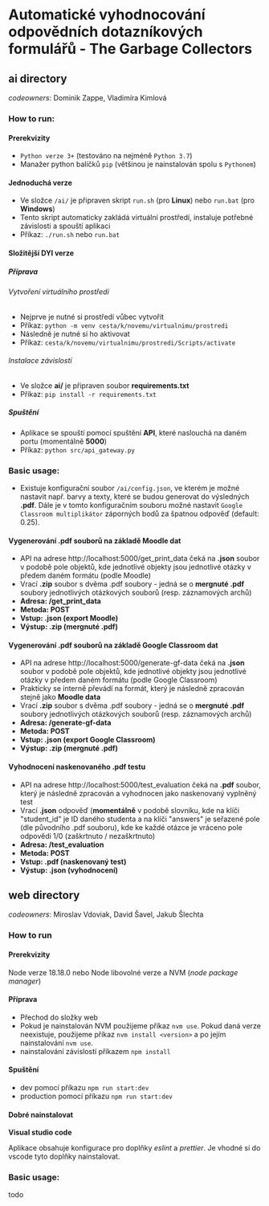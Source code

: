 # Automatické vyhodnocování odpovědních dotazníkových formulářů - The Garbage Collectors

## ai directory 

*codeowners*: Dominik Zappe, Vladimíra Kimlová

### How to run:

#### Prerekvizity

- `Python verze 3+` (testováno na nejméně `Python 3.7`) 
- Manažer python balíčků `pip` (většinou je nainstalován spolu s `Pythonem`)

#### Jednoduchá verze

- Ve složce `/ai/` je připraven skript `run.sh` (pro **Linux**) nebo `run.bat` (pro **Windows**)
- Tento skript automaticky zakládá virtuální prostředí, instaluje potřebné závislosti a spouští aplikaci 
- Příkaz: `./run.sh` nebo `run.bat`

#### Složitější DYI verze

##### Příprava

###### Vytvoření virtuálního prostředí

- Nejprve je nutné si prostředí vůbec vytvořit
- Příkaz: `python -m venv cesta/k/novemu/virtualnimu/prostredi `
- Následně je nutné si ho aktivovat
- Příkaz: `cesta/k/novemu/virtualnimu/prostredi/Scripts/activate`

###### Instalace závislostí

- Ve složce **ai/** je připraven soubor **requirements.txt**
- Příkaz: `pip install -r requirements.txt`

##### Spuštění

- Aplikace se spouští pomocí spuštění **API**, které naslouchá na daném portu (momentálně **5000**) 
- Příkaz: `python src/api_gateway.py`

### Basic usage:

- Existuje konfigurační soubor `/ai/config.json`, ve kterém je možné nastavit např. barvy a texty, které se budou generovat do výsledných **.pdf**.
Dále je v tomto konfiguračním souboru možné nastavit `Google Classroom multiplikátor` záporných bodů za špatnou odpověď (default: 0.25).

#### Vygenerování .pdf souborů na základě Moodle dat

- API na adrese http://localhost:5000/get_print_data čeká na **.json** soubor v podobě pole objektů, kde jednotlivé objekty jsou jednotlivé otázky v předem daném formátu (podle Moodle) 
- Vrací **.zip** soubor s dvěma .pdf soubory - jedná se o **mergnuté .pdf** soubory jednotlivých otázkových souborů (resp. záznamových archů) 
- **Adresa: /get_print_data**
- **Metoda: POST**
- **Vstup: .json (export Moodle)**
- **Výstup: .zip (mergnuté .pdf)**

#### Vygenerování .pdf souborů na základě Google Classroom dat

- API na adrese http://localhost:5000/generate-gf-data čeká na **.json** soubor v podobě pole objektů, kde jednotlivé objekty jsou jednotlivé otázky v předem daném formátu (podle Google Classroom)
- Prakticky se interně převádí na formát, který je následně zpracován stejně jako **Moodle data**
- Vrací **.zip** soubor s dvěma .pdf soubory - jedná se o **mergnuté .pdf** soubory jednotlivých otázkových souborů (resp. záznamových archů)
- **Adresa: /generate-gf-data**
- **Metoda: POST**
- **Vstup: .json (export Google Classroom)**
- **Výstup: .zip (mergnuté .pdf)**

#### Vyhodnocení naskenovaného .pdf testu

- API na adrese http://localhost:5000/test_evaluation čeká na **.pdf** soubor, který je následně zpracován a vyhodnocen jako naskenovaný vyplněný test 
- Vrací **.json** odpověď (**momentálně** v podobě slovníku, kde na klíči "student_id" je ID daného studenta a na klíči "answers" je seřazené pole (dle původního .pdf souboru), kde ke každé otázce je vráceno pole odpovědí 1/0 (zaškrtnuto / nezaškrtnuto) 
- **Adresa: /test_evaluation**
- **Metoda: POST**
- **Vstup: .pdf (naskenovaný test)**
- **Výstup: .json (vyhodnocení)**

## web directory

*codeowners*: Miroslav Vdoviak, David Šavel, Jakub Šlechta

### How to run
#### Prerekvizity
Node verze 18.18.0 nebo Node libovolné verze a NVM (*node package manager*)

#### Příprava
- Přechod do složky web
- Pokud je nainstalován NVM použijeme příkaz `nvm use`. Pokud daná verze neexistuje, použijeme příkaz `nvm install <version>` a po jejím nainstalování `nvm use`.
- nainstalování závislostí příkazem `npm install`

#### Spuštění
- dev pomocí příkazu `npm run start:dev`
- production pomocí příkazu `npm run start:dev`

#### Dobré nainstalovat
**Visual studio code**

Aplikace obsahuje konfigurace pro doplňky *eslint* a *prettier*. Je vhodné si do vscode tyto doplňky nainstalovat.

### Basic usage:
todo
